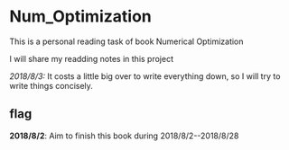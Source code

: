 # Num_Optimization

This is a personal reading task of book Numerical Optimization

I will share my readding notes in this project

*2018/8/3:* It costs a little big over to write everything down, so I will try to write things concisely.

## flag
**2018/8/2**: Aim to finish this book during 2018/8/2--2018/8/28
